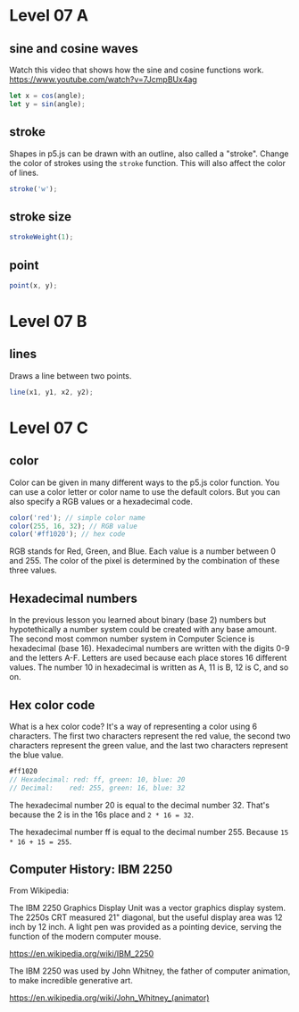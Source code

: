 # Level 07 A

## sine and cosine waves

Watch this video that shows how the sine and cosine functions work.
https://www.youtube.com/watch?v=7JcmpBUx4ag

```js
let x = cos(angle);
let y = sin(angle);
```

## stroke

Shapes in p5.js can be drawn with an outline, also called a "stroke". Change the color of strokes using the `stroke` function. This will also affect the color of lines.

```js
stroke('w');
```

## stroke size

```js
strokeWeight(1);
```

## point

```js
point(x, y);
```

# Level 07 B

## lines

Draws a line between two points.

```js
line(x1, y1, x2, y2);
```

# Level 07 C

## color

Color can be given in many different ways to the p5.js color function. You can use a color letter or color name to use the default colors. But you can also specify a RGB values or a hexadecimal code.

```js
color('red'); // simple color name
color(255, 16, 32); // RGB value
color('#ff1020'); // hex code
```

RGB stands for Red, Green, and Blue. Each value is a number between 0 and 255. The color of the pixel is determined by the combination of these three values.

## Hexadecimal numbers

In the previous lesson you learned about binary (base 2) numbers but hypotethically a number system could be created with any base amount. The second most common number system in Computer Science is hexadecimal (base 16). Hexadecimal numbers are written with the digits 0-9 and the letters A-F. Letters are used because each place stores 16 different values. The number 10 in hexadecimal is written as A, 11 is B, 12 is C, and so on.

## Hex color code

What is a hex color code? It's a way of representing a color using 6 characters. The first two characters represent the red value, the second two characters represent the green value, and the last two characters represent the blue value.

```js
#ff1020
// Hexadecimal: red: ff, green: 10, blue: 20
// Decimal:    red: 255, green: 16, blue: 32
```

The hexadecimal number 20 is equal to the decimal number 32. That's because the 2 is in the 16s place and `2 * 16 = 32`.

The hexadecimal number ff is equal to the decimal number 255. Because `15 * 16 + 15 = 255`.

## Computer History: IBM 2250

From Wikipedia:

The IBM 2250 Graphics Display Unit was a vector graphics display system. The 2250s CRT measured 21" diagonal, but the useful display area was 12 inch by 12 inch. A light pen was provided as a pointing device, serving the function of the modern computer mouse.

https://en.wikipedia.org/wiki/IBM_2250

The IBM 2250 was used by John Whitney, the father of computer animation, to make incredible generative art.

https://en.wikipedia.org/wiki/John_Whitney_(animator)
